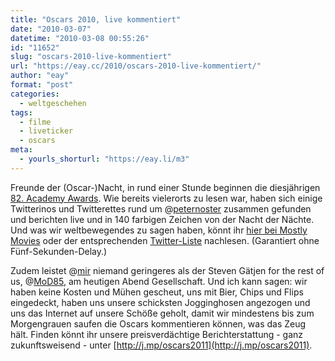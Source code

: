 ```yaml
---
title: "Oscars 2010, live kommentiert"
date: "2010-03-07"
datetime: "2010-03-08 00:55:26"
id: "11652"
slug: "oscars-2010-live-kommentiert"
url: "https://eay.cc/2010/oscars-2010-live-kommentiert/"
author: "eay"
format: "post"
categories:
  - weltgeschehen
tags:
  - filme
  - liveticker
  - oscars
meta:
  - yourls_shorturl: "https://eay.li/m3"
---
```


Freunde der (Oscar-)Nacht, in rund einer Stunde beginnen die diesjährigen [82\. Academy Awards](http://en.wikipedia.org/wiki/82nd_Academy_Awards). Wie bereits vielerorts zu lesen war, haben sich einige Twitterinos und Twitterettes rund um @[peternoster](http://twitter.com/peternoster) zusammen gefunden und berichten live und in 140 farbigen Zeichen von der Nacht der Nächte. Und was wir weltbewegendes zu sagen haben, könnt ihr [hier bei Mostly Movies](http://www.peter-noster.de/wordpress/2010-03-07/oscars-2010-liveblogging) oder der entsprechenden [Twitter-Liste](http://twitter.com/peternoster/oscars2010) nachlesen. (Garantiert ohne Fünf-Sekunden-Delay.)

Zudem leistet @[mir](http://twitter.com/Eay) niemand geringeres als der Steven Gätjen for the rest of us, @[MoD85](http://twitter.com/MoD85), am heutigen Abend Gesellschaft. Und ich kann sagen: wir haben keine Kosten und Mühen gescheut, uns mit Bier, Chips und Flips eingedeckt, haben uns unsere schicksten Jogginghosen angezogen und uns das Internet auf unsere Schöße geholt, damit wir mindestens bis zum Morgengrauen saufen die Oscars kommentieren können, was das Zeug hält. Finden könnt ihr unsere preisverdächtige Berichterstattung - ganz zukunftsweisend - unter [http://j.mp/oscars2011](http://j.mp/oscars2011).

